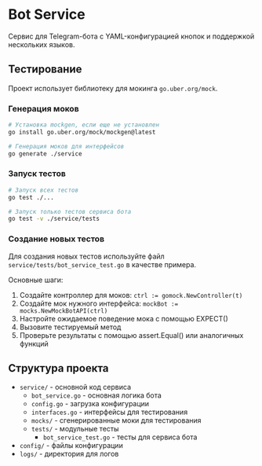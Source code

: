 # Bot Service

Сервис для Telegram-бота с YAML-конфигурацией кнопок и поддержкой нескольких языков.

## Тестирование

Проект использует библиотеку для мокинга `go.uber.org/mock`.

### Генерация моков

```bash
# Установка mockgen, если еще не установлен
go install go.uber.org/mock/mockgen@latest

# Генерация моков для интерфейсов
go generate ./service
```

### Запуск тестов

```bash
# Запуск всех тестов
go test ./...

# Запуск только тестов сервиса бота
go test -v ./service/tests
```

### Создание новых тестов

Для создания новых тестов используйте файл `service/tests/bot_service_test.go` в качестве примера.

Основные шаги:

1. Создайте контроллер для моков: `ctrl := gomock.NewController(t)`
2. Создайте мок нужного интерфейса: `mockBot := mocks.NewMockBotAPI(ctrl)`
3. Настройте ожидаемое поведение мока с помощью EXPECT()
4. Вызовите тестируемый метод
5. Проверьте результаты с помощью assert.Equal() или аналогичных функций

## Структура проекта

- `service/` - основной код сервиса
  - `bot_service.go` - основная логика бота
  - `config.go` - загрузка конфигурации
  - `interfaces.go` - интерфейсы для тестирования
  - `mocks/` - сгенерированные моки для тестирования
  - `tests/` - модульные тесты
    - `bot_service_test.go` - тесты для сервиса бота
- `config/` - файлы конфигурации
- `logs/` - директория для логов

